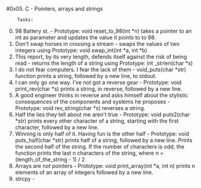 #0x05. C - Pointers, arrays and strings

		Tasks:

0. 98 Battery st. - Prototype: void reset_to_98(int *n) takes a pointer to an int as parameter and updates the value it points to to 98.
1. Don't swap horses in crossing a stream - swaps the values of two integers using Prototype: void swap_int(int *a, int *b)
2. This report, by its very length, defends itself against the risk of being read - returns the length of a string using Prototype: int _strlen(char *s)
3. I do not fear computers. I fear the lack of them - void_puts(char *str) function prints a string, followed by a new line, to stdout.
4. I can only go one way. I've not got a reverse gear - Prototype: void print_rev(char *s) prints a string, in reverse, followed by a new line.
5. A good engineer thinks in reverse and asks himself about the stylistic consequences of the components and systems he proposes - Prototype: void rev_string(char *s) reverses a string.
6. Half the lies they tell about me aren't true - Prototype: void puts2(char *str) prints every other character of a string, starting with the first character, followed by a new line.
7. Winning is only half of it. Having fun is the other half - Prototype: void puts_half(char *str) prints half of a string, followed by a new line. Prints the second half of the string. If the number of characters is odd, the function prints the last n characters of the string, where n = (length_of_the_string - 1) / 2
8. Arrays are not pointers - Prototype: void print_array(int *a, int n) prints n elements of an array of integers followed by a new line.
9. strcpy - 
